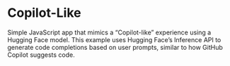 # Copilot-Like
Simple JavaScript app that mimics a “Copilot-like” experience using a Hugging Face model. This example uses Hugging Face’s Inference API to generate code completions based on user prompts, similar to how GitHub Copilot suggests code. 
